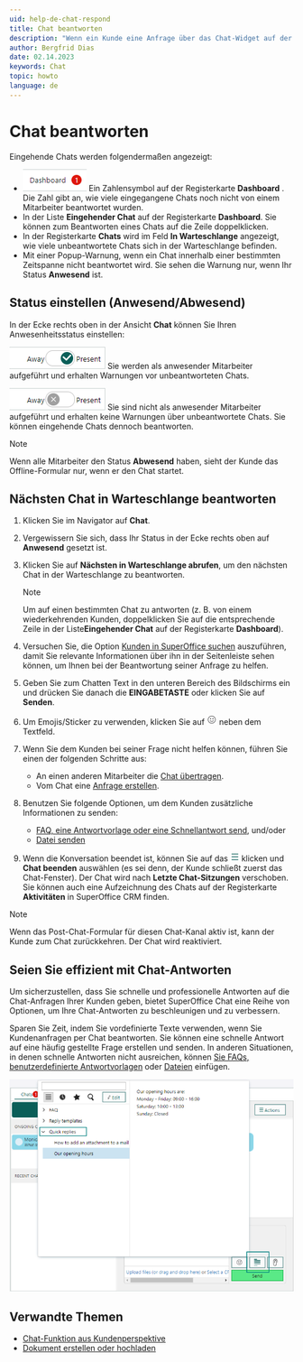```yaml
---
uid: help-de-chat-respond
title: Chat beantworten
description: "Wenn ein Kunde eine Anfrage über das Chat-Widget auf der Website sendet, ist es nicht nur wichtig, darauf zu antworten, sondern sie auch auf seiner Personenkarte zu erfassen."
author: Bergfrid Dias
date: 02.14.2023
keywords: Chat
topic: howto
language: de
---
```


# Chat beantworten

Eingehende Chats werden folgendermaßen angezeigt:

* ![Symbol][img2] Ein Zahlensymbol auf der Registerkarte **Dashboard** . Die Zahl gibt an, wie viele eingegangene Chats noch nicht von einem Mitarbeiter beantwortet wurden.
* In der Liste **Eingehender Chat** auf der Registerkarte **Dashboard**. Sie können zum Beantworten eines Chats auf die Zeile doppelklicken.
* In der Registerkarte **Chats** wird im Feld **In Warteschlange** angezeigt, wie viele unbeantwortete Chats sich in der Warteschlange befinden.
* Mit einer Popup-Warnung, wenn ein Chat innerhalb einer bestimmten Zeitspanne nicht beantwortet wird. Sie sehen die Warnung nur, wenn Ihr Status **Anwesend** ist.

## Status einstellen (Anwesend/Abwesend)

In der Ecke rechts oben in der Ansicht **Chat** können Sie Ihren Anwesenheitsstatus einstellen:

![Symbol][img3] Sie werden als anwesender Mitarbeiter aufgeführt und erhalten Warnungen vor unbeantworteten Chats.

![Symbol][img4] Sie sind nicht als anwesender Mitarbeiter aufgeführt und erhalten keine Warnungen über unbeantwortete Chats. Sie können eingehende Chats dennoch beantworten.

> [!NOTE]
> Wenn alle Mitarbeiter den Status **Abwesend** haben, sieht der Kunde das Offline-Formular nur, wenn er den Chat startet.

## Nächsten Chat in Warteschlange beantworten

1. Klicken Sie im Navigator auf **Chat**.

2. Vergewissern Sie sich, dass Ihr Status in der Ecke rechts oben auf **Anwesend** gesetzt ist.

3. Klicken Sie auf **Nächsten in Warteschlange abrufen**, um den nächsten Chat in der Warteschlange zu beantworten.

    > [!NOTE]
    > Um auf einen bestimmten Chat zu antworten (z. B. von einem wiederkehrenden Kunden, doppelklicken Sie auf die entsprechende Zeile in der Liste**Eingehender Chat** auf der Registerkarte **Dashboard**).

4. Versuchen Sie, die Option [Kunden in SuperOffice suchen][1] auszuführen, damit Sie relevante Informationen über ihn in der Seitenleiste sehen können, um Ihnen bei der Beantwortung seiner Anfrage zu helfen.

5. Geben Sie zum Chatten Text in den unteren Bereich des Bildschirms ein und drücken Sie danach die **EINGABETASTE** oder klicken Sie auf **Senden**.

6. Um Emojis/Sticker zu verwenden, klicken Sie auf ![Symbol][img5] neben dem Textfeld.

7. Wenn Sie dem Kunden bei seiner Frage nicht helfen können, führen Sie einen der folgenden Schritte aus:

    * An einen anderen Mitarbeiter die [Chat übertragen][2].
    * Vom Chat eine [Anfrage erstellen][3].

8. Benutzen Sie folgende Optionen, um dem Kunden zusätzliche Informationen zu senden:
    * [FAQ, eine Antwortvorlage oder eine Schnellantwort send][4], und/oder
    * [Datei senden][5]

9. Wenn die Konversation beendet ist, können Sie auf das ![Symbol][img1] klicken und **Chat beenden** auswählen (es sei denn, der Kunde schließt zuerst das Chat-Fenster). Der Chat wird nach **Letzte Chat-Sitzungen** verschoben. Sie können auch eine Aufzeichnung des Chats auf der Registerkarte **Aktivitäten** in SuperOffice CRM finden.

> [!NOTE]
> Wenn das Post-Chat-Formular für diesen Chat-Kanal aktiv ist, kann der Kunde zum Chat zurückkehren. Der Chat wird reaktiviert.

## Seien Sie effizient mit Chat-Antworten

Um sicherzustellen, dass Sie schnelle und professionelle Antworten auf die Chat-Anfragen Ihrer Kunden geben, bietet SuperOffice Chat eine Reihe von Optionen, um Ihre Chat-Antworten zu beschleunigen und zu verbessern.

Sparen Sie Zeit, indem Sie vordefinierte Texte verwenden, wenn Sie Kundenanfragen per Chat beantworten. Sie können eine schnelle Antwort auf eine häufig gestellte Frage erstellen und senden. In anderen Situationen, in denen schnelle Antworten nicht ausreichen, können [Sie FAQs, benutzerdefinierte Antwortvorlagen][4] oder [Dateien][5] einfügen.

![Von der Schaltfläche zum Hinzufügen von vordefiniertem Text können Sie Text aus FAQ, Antwortvorlagen und Schnellantworten auswählen -screenshot][img6]

## Verwandte Themen

* [Chat-Funktion aus Kundenperspektive][6]
* [Dokument erstellen oder hochladen][7]

<!-- Referenced links -->
[1]: link-to-person.md
[2]: transfer-to-agent.md
[3]: create-request.md
[4]: send-faq-or-reply-template.md
[5]: send-files.md
[6]: as-customer.md
[7]: ../../document/learn/create.md

<!-- Referenced images -->
[img1]: ../../../media/icons/btn-menu.png
[img2]: ../../../media/loc/en/chat/chat-tab-dashboard.png
[img3]: ../../../media/loc/en/chat/chat-status-present.png
[img4]: ../../../media/loc/en/chat/chat-status-away.png
[img5]: ../../../../common/icons/smiley-icon.png
[img6]: ../../../media/loc/en/chat/chat-quickreply.png
